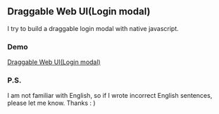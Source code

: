 ## Draggable Web UI(Login modal)

 I try to build a draggable login modal with native javascript.


### Demo
[Draggable Web UI(Login modal)](https://arcobalenoi27.github.io/complete-web-developer-course/javascript-practice\draggable-web-ui-login-modal/)

### P.S.
I am not familiar with English, so if I wrote  incorrect English sentences, please let me know. Thanks : )